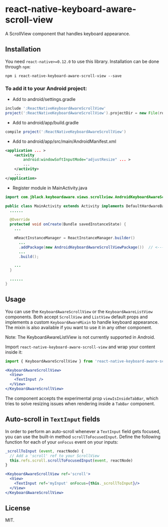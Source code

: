 # react-native-keyboard-aware-scroll-view
A ScrollView component that handles keyboard appearance.

## Installation
You need `react-native>=0.12.0` to use this library. Installation can be done through ``npm``:

```shell
npm i react-native-keyboard-aware-scroll-view --save
```

### To add it to your Android project:
- Add to android/settings.gradle

```groovy
include ':ReactNativeKeyboardAwareScrollView'
project(':ReactNativeKeyboardAwareScrollView').projectDir = new File(rootProject.projectDir, '../node_modules/react-native-keyboard-aware-scroll-view')
```
- Add to android/app/build.gradle

```groovy
compile project(':ReactNativeKeyboardAwareScrollView')
```

- Add to android/app/src/main/AndroidManifest.xml

```xml
<application ... >
    <activity
        android:windowSoftInputMode="adjustResize" ... >
        ...
    </activity>
    ...
</application>
```

- Register module in MainActivity.java

```java
import com.jblack.keyboardaware.views.scrollview.AndroidKeyboardAwareScrollViewPackage;    // <--- import

public class MainActivity extends Activity implements DefaultHardwareBackBtnHandler {
  ......

  @Override
  protected void onCreate(Bundle savedInstanceState) {
    ...

    mReactInstanceManager = ReactInstanceManager.builder()
      ...      
      .addPackage(new AndroidKeyboardAwareScrollViewPackage())  // <--- add here
      ...
      .build();

    ...
  }

  ......
}
```

## Usage
You can use the ``KeyboardAwareScrollView`` or the ``KeyboardAwareListView``
components. Both accept ``ScrollView`` and ``ListView`` default props and
implements a custom ``KeyboardAwareMixin`` to handle keyboard appearance.
The mixin is also available if you want to use it in any other component.

Note: The KeyboardAwareListView is not currently supported in Android.

Import ``react-native-keyboard-aware-scroll-view`` and wrap your content inside it:

```js
import { KeyboardAwareScrollView } from 'react-native-keyboard-aware-scroll-view'
```

```jsx
<KeyboardAwareScrollView>
  <View>
    <TextInput />
  </View>
</KeyboardAwareScrollView>
```

The component accepts the experimental prop ``viewIsInsideTabBar``, which tries
to solve resizing issues when rendering inside a ``TabBar`` component.

## Auto-scroll in `TextInput` fields
In order to perform an auto-scroll whenever a `TextInput` field gets focused, you can use the built-in method `scrollToFocusedInput`. Define the following function for each of your `onFocus` event on your inputs:

```js
_scrollToInput (event, reactNode) {
  // Add a 'scroll' ref to your ScrollView
  this.refs.scroll.scrollToFocusedInput(event, reactNode)
}
```

```jsx
<KeyboardAwareScrollView ref='scroll'>
  <View>
    <TextInput ref='myInput' onFocus={this._scrollToInput}/>
  </View>
</KeyboardAwareScrollView>
```

## License

MIT.
